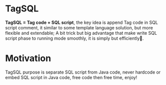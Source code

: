 # TagSQL

<strong>TagSQL = Tag code + SQL script</strong>, the key idea is append Tag code in SQL script comment, it similar to some template language solution, but more flexible and extendable;  A bit trick but big advantage  that make write SQL script phase to running mode smoothly, it is simply but efficiently🚀.

# Motivation
TagSQL purpose is separate SQL script from Java code, never hardcode or embed SQL script in Java code, free code then free time,  enjoy!
